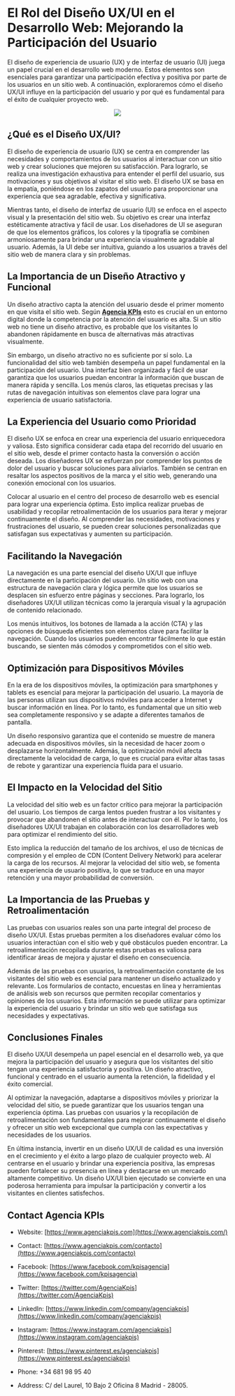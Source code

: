 # El Rol del Diseño UX/UI en el Desarrollo Web: Mejorando la Participación del Usuario

El diseño de experiencia de usuario (UX) y de interfaz de usuario (UI) juega un papel crucial en el desarrollo web moderno. Estos elementos son esenciales para garantizar una participación efectiva y positiva por parte de los usuarios en un sitio web. A continuación, exploraremos cómo el diseño UX/UI influye en la participación del usuario y por qué es fundamental para el éxito de cualquier proyecto web.

<p align="center">
  <img
      border="0"
      data-original-height="357"
      data-original-width="398"      src="https://blogger.googleusercontent.com/img/b/R29vZ2xl/AVvXsEhRGnaLQQMbUbLEhdhXngrhDQfvsTr8yWtb16mhYF2sc4xe_gLQxavPQJSqTnVqfJf6fqOJAmO0sfrY7JMJMclYW8U2AWyC0gJ6Cc0Xgb6pyynLVtCh4T7sCGKojTyL45BQMQ8SPO37RCe-OvP95ok7lLWZ7O1lCwq0mk-JYcr1oX480-3YbCdsAy1BpVhf/s1600/Untitled%20design%20%281%29.png"
  />
</p>

## ¿Qué es el Diseño UX/UI?

El diseño de experiencia de usuario (UX) se centra en comprender las necesidades y comportamientos de los usuarios al interactuar con un sitio web y crear soluciones que mejoren su satisfacción. Para lograrlo, se realiza una investigación exhaustiva para entender el perfil del usuario, sus motivaciones y sus objetivos al visitar el sitio web. El diseño UX se basa en la empatía, poniéndose en los zapatos del usuario para proporcionar una experiencia que sea agradable, efectiva y significativa.


Mientras tanto, el diseño de interfaz de usuario (UI) se enfoca en el aspecto visual y la presentación del sitio web. Su objetivo es crear una interfaz estéticamente atractiva y fácil de usar. Los diseñadores de UI se aseguran de que los elementos gráficos, los colores y la tipografía se combinen armoniosamente para brindar una experiencia visualmente agradable al usuario. Además, la UI debe ser intuitiva, guiando a los usuarios a través del sitio web de manera clara y sin problemas.


## La Importancia de un Diseño Atractivo y Funcional

Un diseño atractivo capta la atención del usuario desde el primer momento en que visita el sitio web. Según [**Agencia KPIs**](https://www.agenciakpis.com/) esto es crucial en un entorno digital donde la competencia por la atención del usuario es alta. Si un sitio web no tiene un diseño atractivo, es probable que los visitantes lo abandonen rápidamente en busca de alternativas más atractivas visualmente.

Sin embargo, un diseño atractivo no es suficiente por sí solo. La funcionalidad del sitio web también desempeña un papel fundamental en la participación del usuario. Una interfaz bien organizada y fácil de usar garantiza que los usuarios puedan encontrar la información que buscan de manera rápida y sencilla. Los menús claros, las etiquetas precisas y las rutas de navegación intuitivas son elementos clave para lograr una experiencia de usuario satisfactoria.


## La Experiencia del Usuario como Prioridad

El diseño UX se enfoca en crear una experiencia del usuario enriquecedora y valiosa. Esto significa considerar cada etapa del recorrido del usuario en el sitio web, desde el primer contacto hasta la conversión o acción deseada. Los diseñadores UX se esfuerzan por comprender los puntos de dolor del usuario y buscar soluciones para aliviarlos. También se centran en resaltar los aspectos positivos de la marca y el sitio web, generando una conexión emocional con los usuarios.

Colocar al usuario en el centro del proceso de desarrollo web es esencial para lograr una experiencia óptima. Esto implica realizar pruebas de usabilidad y recopilar retroalimentación de los usuarios para iterar y mejorar continuamente el diseño. Al comprender las necesidades, motivaciones y frustraciones del usuario, se pueden crear soluciones personalizadas que satisfagan sus expectativas y aumenten su participación.


## Facilitando la Navegación

La navegación es una parte esencial del diseño UX/UI que influye directamente en la participación del usuario. Un sitio web con una estructura de navegación clara y lógica permite que los usuarios se desplacen sin esfuerzo entre páginas y secciones. Para lograrlo, los diseñadores UX/UI utilizan técnicas como la jerarquía visual y la agrupación de contenido relacionado.

Los menús intuitivos, los botones de llamada a la acción (CTA) y las opciones de búsqueda eficientes son elementos clave para facilitar la navegación. Cuando los usuarios pueden encontrar fácilmente lo que están buscando, se sienten más cómodos y comprometidos con el sitio web.


## Optimización para Dispositivos Móviles

En la era de los dispositivos móviles, la optimización para smartphones y tablets es esencial para mejorar la participación del usuario. La mayoría de las personas utilizan sus dispositivos móviles para acceder a Internet y buscar información en línea. Por lo tanto, es fundamental que un sitio web sea completamente responsivo y se adapte a diferentes tamaños de pantalla.

Un diseño responsivo garantiza que el contenido se muestre de manera adecuada en dispositivos móviles, sin la necesidad de hacer zoom o desplazarse horizontalmente. Además, la optimización móvil afecta directamente la velocidad de carga, lo que es crucial para evitar altas tasas de rebote y garantizar una experiencia fluida para el usuario.


## El Impacto en la Velocidad del Sitio

La velocidad del sitio web es un factor crítico para mejorar la participación del usuario. Los tiempos de carga lentos pueden frustrar a los visitantes y provocar que abandonen el sitio antes de interactuar con él. Por lo tanto, los diseñadores UX/UI trabajan en colaboración con los desarrolladores web para optimizar el rendimiento del sitio.

Esto implica la reducción del tamaño de los archivos, el uso de técnicas de compresión y el empleo de CDN (Content Delivery Network) para acelerar la carga de los recursos. Al mejorar la velocidad del sitio web, se fomenta una experiencia de usuario positiva, lo que se traduce en una mayor retención y una mayor probabilidad de conversión.


## La Importancia de las Pruebas y Retroalimentación

Las pruebas con usuarios reales son una parte integral del proceso de diseño UX/UI. Estas pruebas permiten a los diseñadores evaluar cómo los usuarios interactúan con el sitio web y qué obstáculos pueden encontrar. La retroalimentación recopilada durante estas pruebas es valiosa para identificar áreas de mejora y ajustar el diseño en consecuencia.

Además de las pruebas con usuarios, la retroalimentación constante de los visitantes del sitio web es esencial para mantener un diseño actualizado y relevante. Los formularios de contacto, encuestas en línea y herramientas de análisis web son recursos que permiten recopilar comentarios y opiniones de los usuarios. Esta información se puede utilizar para optimizar la experiencia del usuario y brindar un sitio web que satisfaga sus necesidades y expectativas.


## Conclusiones Finales

El diseño UX/UI desempeña un papel esencial en el desarrollo web, ya que mejora la participación del usuario y asegura que los visitantes del sitio tengan una experiencia satisfactoria y positiva. Un diseño atractivo, funcional y centrado en el usuario aumenta la retención, la fidelidad y el éxito comercial.

Al optimizar la navegación, adaptarse a dispositivos móviles y priorizar la velocidad del sitio, se puede garantizar que los usuarios tengan una experiencia óptima. Las pruebas con usuarios y la recopilación de retroalimentación son fundamentales para mejorar continuamente el diseño y ofrecer un sitio web excepcional que cumpla con las expectativas y necesidades de los usuarios.

En última instancia, invertir en un diseño UX/UI de calidad es una inversión en el crecimiento y el éxito a largo plazo de cualquier proyecto web. Al centrarse en el usuario y brindar una experiencia positiva, las empresas pueden fortalecer su presencia en línea y destacarse en un mercado altamente competitivo. Un diseño UX/UI bien ejecutado se convierte en una poderosa herramienta para impulsar la participación y convertir a los visitantes en clientes satisfechos.


## Contact Agencia KPIs

-   Website:  [https://www.agenciakpis.com](https://www.agenciakpis.com/)
    
-   Contact:  [https://www.agenciakpis.com/contacto](https://www.agenciakpis.com/contacto)
    
-   Facebook:  [https://www.facebook.com/kpisagencia](https://www.facebook.com/kpisagencia)
    
-   Twitter:  [https://twitter.com/AgenciaKpis](https://twitter.com/AgenciaKpis)
    
-   LinkedIn:  [https://www.linkedin.com/company/agenciakpis](https://www.linkedin.com/company/agenciakpis)
    
-   Instagram:  [https://www.instagram.com/agenciakpis](https://www.instagram.com/agenciakpis)
    
-   Pinterest:  [https://www.pinterest.es/agenciakpis](https://www.pinterest.es/agenciakpis)
    
-   Phone: +34 681 98 95 40
    
-   Address: C/ del Laurel, 10 Bajo 2 Oficina 8 Madrid - 28005.
